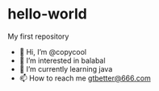 # hello-world
My first repository
- 👋 Hi, I’m @copycool
- 👀 I’m interested in balabal
- 🌱 I’m currently learning java
- 📫 How to reach me gtbetter@666.com
